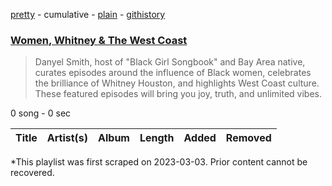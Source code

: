 [pretty](/playlists/pretty/37i9dQZF1DX4VdAVvrITvr.md) - cumulative - [plain](/playlists/plain/37i9dQZF1DX4VdAVvrITvr) - [githistory](https://github.githistory.xyz/mackorone/spotify-playlist-archive/blob/main/playlists/plain/37i9dQZF1DX4VdAVvrITvr)

### [Women, Whitney & The West Coast](https://open.spotify.com/playlist/37i9dQZF1DX4VdAVvrITvr)

> Danyel Smith, host of "Black Girl Songbook" and Bay Area native, curates episodes around the influence of Black women, celebrates the brilliance of Whitney Houston, and highlights West Coast culture\. These featured episodes will bring you joy, truth, and unlimited vibes.

0 song - 0 sec

| Title | Artist(s) | Album | Length | Added | Removed |
|---|---|---|---|---|---|

\*This playlist was first scraped on 2023-03-03. Prior content cannot be recovered.
